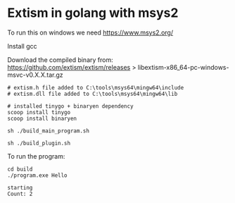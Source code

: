 
# Extism in golang with msys2

To run this on windows we need https://www.msys2.org/

Install gcc

Download the compiled binary from: https://github.com/extism/extism/releases >
libextism-x86_64-pc-windows-msvc-v0.X.X.tar.gz

```shellscript
# extism.h file added to C:\tools\msys64\mingw64\include
# extism.dll file added to C:\tools\msys64\mingw64\lib

# installed tinygo + binaryen dependency
scoop install tinygo
scoop install binaryen

sh ./build_main_program.sh

sh ./build_plugin.sh
```

To run the program:
```shellscript
cd build
./program.exe Hello
```
```output
starting
Count: 2
```
